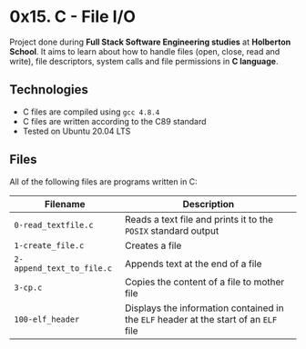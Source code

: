 # 0x15. C - File I/O

Project done during **Full Stack Software Engineering studies** at **Holberton School**. It aims to learn about how to handle files (open, close, read and write), file descriptors, system
calls and file permissions in **C language**.

## Technologies
* C files are compiled using `gcc 4.8.4`
* C files are written according to the C89 standard
* Tested on Ubuntu 20.04 LTS

## Files
All of the following files are programs written in C:

| Filename | Description |
| -------- | ----------- |
| `0-read_textfile.c` | Reads a text file and prints it to the `POSIX` standard output |
| `1-create_file.c` | Creates a file |
| `2-append_text_to_file.c` | Appends text at the end of a file |
| `3-cp.c` | Copies the content of a file to mother file |
| `100-elf_header`| Displays the information contained in the `ELF` header at the start of an `ELF` file |